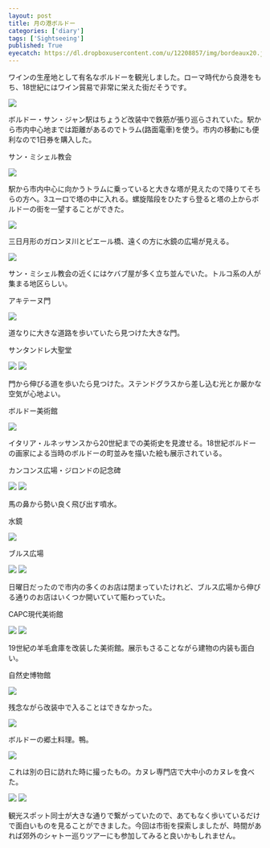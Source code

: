 ```yaml
---
layout: post
title: 月の港ボルドー
categories: ['diary']
tags: ['Sightseeing']
published: True
eyecatch: https://dl.dropboxusercontent.com/u/12208857/img/bordeaux20.jpg
---
```


ワインの生産地として有名なボルドーを観光しました。ローマ時代から良港をもち、18世紀にはワイン貿易で非常に栄えた街だそうです。

<img src="https://dl.dropboxusercontent.com/u/12208857/img/bordeaux01.jpg" class="image-on-frame image-fade">

ボルドー・サン・ジャン駅はちょうど改装中で鉄筋が張り巡らされていた。駅から市内中心地までは距離があるのでトラム(路面電車)を使う。市内の移動にも便利なので1日券を購入した。

<p class="injection-center">サン・ミシェル教会</p>

<img src="https://dl.dropboxusercontent.com/u/12208857/img/bordeaux02.jpg" class="image-on-frame-small image-fade">

駅から市内中心に向かうトラムに乗っていると大きな塔が見えたので降りてそちらの方へ。3ユーロで塔の中に入れる。螺旋階段をひたすら登ると塔の上からボルドーの街を一望することができた。

<img src="https://dl.dropboxusercontent.com/u/12208857/img/bordeaux03.jpg" class="image-on-frame image-fade">

三日月形のガロンヌ川とピエール橋、遠くの方に水鏡の広場が見える。

<img src="https://dl.dropboxusercontent.com/u/12208857/img/bordeaux04.jpg" class="image-on-frame image-fade">

サン・ミシェル教会の近くにはケバブ屋が多く立ち並んでいた。トルコ系の人が集まる地区らしい。

<p class="injection-center">アキテーヌ門</p>

<img src="https://dl.dropboxusercontent.com/u/12208857/img/bordeaux05.jpg" class="image-on-frame image-fade">

道なりに大きな道路を歩いていたら見つけた大きな門。

<p class="injection-center">サンタンドレ大聖堂</p>

<img src="https://dl.dropboxusercontent.com/u/12208857/img/bordeaux06.jpg" class="image-on-frame image-fade">

<img src="https://dl.dropboxusercontent.com/u/12208857/img/bordeaux07.jpg" class="image-on-frame image-fade">

門から伸びる道を歩いたら見つけた。ステンドグラスから差し込む光とか厳かな空気が心地よい。

<p class="injection-center">ボルドー美術館</p>

<img src="https://dl.dropboxusercontent.com/u/12208857/img/bordeaux09.jpg" class="image-on-frame image-fade">

イタリア・ルネッサンスから20世紀までの美術史を見渡せる。18世紀ボルドーの画家による当時のボルドーの町並みを描いた絵も展示されている。

<p class="injection-center">カンコンス広場・ジロンドの記念碑</p>

<img src="https://dl.dropboxusercontent.com/u/12208857/img/bordeaux10.jpg" class="image-on-frame image-fade">

<img src="https://dl.dropboxusercontent.com/u/12208857/img/bordeaux11.jpg" class="image-on-frame image-fade">

馬の鼻から勢い良く飛び出す噴水。

<p class="injection-center">水鏡</p>

<img src="https://dl.dropboxusercontent.com/u/12208857/img/bordeaux12.jpg" class="image-on-frame image-fade">

<p class="injection-center">ブルス広場</p>

<img src="https://dl.dropboxusercontent.com/u/12208857/img/bordeaux13.jpg" class="image-on-frame image-fade">

<img src="https://dl.dropboxusercontent.com/u/12208857/img/bordeaux14.jpg" class="image-on-frame image-fade">

日曜日だったので市内の多くのお店は閉まっていたけれど、ブルス広場から伸びる通りのお店はいくつか開いていて賑わっていた。

<p class="injection-center">CAPC現代美術館</p>

<img src="https://dl.dropboxusercontent.com/u/12208857/img/bordeaux15.jpg" class="image-on-frame image-fade">

<img src="https://dl.dropboxusercontent.com/u/12208857/img/bordeaux16.jpg" class="image-on-frame image-fade">

19世紀の羊毛倉庫を改装した美術館。展示もさることながら建物の内装も面白い。

<p class="injection-center">自然史博物館</p>

<img src="https://dl.dropboxusercontent.com/u/12208857/img/bordeaux17.jpg" class="image-on-frame image-fade">

残念ながら改装中で入ることはできなかった。

<img src="https://dl.dropboxusercontent.com/u/12208857/img/bordeaux18.jpg" class="image-on-frame image-fade">

ボルドーの郷土料理。鴨。

<img src="https://dl.dropboxusercontent.com/u/12208857/img/bordeaux19.jpg" class="image-on-frame image-fade">

これは別の日に訪れた時に撮ったもの。カヌレ専門店で大中小のカヌレを食べた。

<img src="https://dl.dropboxusercontent.com/u/12208857/img/bordeaux08.jpg" class="image-on-frame image-fade">

<img src="https://dl.dropboxusercontent.com/u/12208857/img/bordeaux20.jpg" class="image-on-frame image-fade">

観光スポット同士が大きな通りで繋がっていたので、あてもなく歩いているだけで面白いものを見ることができました。今回は市街を探索しましたが、時間があれば郊外のシャトー巡りツアーにも参加してみると良いかもしれません。